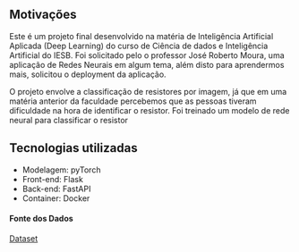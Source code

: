## Motivações
Este é um projeto final desenvolvido na matéria de Inteligência Artificial Aplicada (Deep Learning) do curso de Ciência de dados e Inteligência Artificial do IESB. Foi solicitado pelo o professor José Roberto Moura, uma aplicação de Redes Neurais em algum tema, além disto para aprendermos mais, solicitou o deployment da aplicação.

O projeto envolve a classificação de resistores por imagem, já que em uma matéria anterior da faculdade percebemos que as pessoas tiveram dificuldade na hora de identificar o resistor. Foi treinado um modelo de rede neural para classificar o resistor

## Tecnologias utilizadas
- Modelagem: pyTorch
- Front-end: Flask
- Back-end: FastAPI
- Container: Docker

#### Fonte dos Dados
[Dataset](https://www.kaggle.com/datasets/eralpozcan/resistor-dataset)
